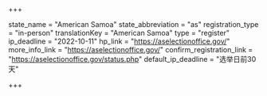 +++

state_name = "American Samoa"
state_abbreviation = "as"
registration_type = "in-person"
translationKey = "American Samoa"
type = "register"
ip_deadline = "2022-10-11"
hp_link = "https://aselectionoffice.gov/"
more_info_link = "https://aselectionoffice.gov/"
confirm_registration_link = "https://aselectionoffice.gov/status.php"
default_ip_deadline = "选举日前30 天"

+++